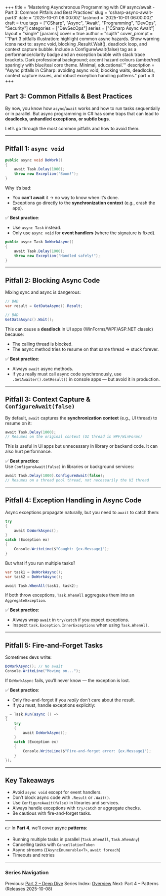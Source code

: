 +++
title = 'Mastering Asynchronous Programming with C# async/await - Part 3: Common Pitfalls and Best Practices'
slug = 'csharp-async-await-part3'
date = '2025-10-01 06:00:00Z'
lastmod = '2025-10-01 06:00:00Z'
draft = true
tags = ["CSharp", "Async", "Await", "Programming", "DevOps", "Security"]
categories = ["DevSecOps"]
series = ["CSharp Async Await"]
layout = "single"
[params]
    cover = true
    author = "sujith"
    cover_prompt = '''Part 3 pitfalls illustration: highlight common async hazards.
Show warning icons next to: async void, blocking .Result/.Wait(), deadlock loop, and context capture bubble.
Include a ConfigureAwait(false) tag as a performance/clarity badge and an exception bubble with stack trace brackets.
Dark professional background; accent hazard colours (amber/red) sparingly with blue/teal core theme. Minimal, educational.'''
description = "Async pitfalls in CSharp: avoiding async void, blocking waits, deadlocks, context capture issues, and robust exception handling patterns."
part = 3
+++

## Part 3: Common Pitfalls & Best Practices

By now, you know how `async`/`await` works and how to run tasks sequentially or in parallel. But async programming in C# has some traps that can lead to **deadlocks, unhandled exceptions, or subtle bugs**.

Let’s go through the most common pitfalls and how to avoid them.

---

## Pitfall 1: `async void`

```csharp
public async void DoWork()
{
    await Task.Delay(1000);
    throw new Exception("Boom!");
}
```

Why it’s bad:

- You **can’t await** it → no way to know when it’s done.  
- Exceptions go directly to the **synchronization context** (e.g., crash the app).  

✅ **Best practice**:  

- Use `async Task` instead.  
- Only use `async void` for **event handlers** (where the signature is fixed).  

```csharp
public async Task DoWorkAsync()
{
    await Task.Delay(1000);
    throw new Exception("Handled safely!");
}
```

---

## Pitfall 2: Blocking Async Code

Mixing sync and async is dangerous:

```csharp
// BAD
var result = GetDataAsync().Result;

// BAD
GetDataAsync().Wait();
```

This can cause a **deadlock** in UI apps (WinForms/WPF/ASP.NET classic) because:

- The calling thread is blocked.  
- The async method tries to resume on that same thread → stuck forever.  

✅ **Best practice**:  

- Always `await` async methods.  
- If you really must call async code synchronously, use `.GetAwaiter().GetResult()` in console apps — but avoid it in production.

---

## Pitfall 3: Context Capture & `ConfigureAwait(false)`

By default, `await` captures the **synchronization context** (e.g., UI thread) to resume on it:

```csharp
await Task.Delay(1000);
// Resumes on the original context (UI thread in WPF/WinForms)
```

This is useful in UI apps but unnecessary in library or backend code. It can also hurt performance.

✅ **Best practice**:  
Use `ConfigureAwait(false)` in libraries or background services:

```csharp
await Task.Delay(1000).ConfigureAwait(false);
// Resumes on a thread pool thread, not necessarily the UI thread
```

---

## Pitfall 4: Exception Handling in Async Code

Async exceptions propagate naturally, but you need to `await` to catch them:

```csharp
try
{
    await DoWorkAsync();
}
catch (Exception ex)
{
    Console.WriteLine($"Caught: {ex.Message}");
}
```

But what if you run multiple tasks?

```csharp
var task1 = DoWorkAsync();
var task2 = DoWorkAsync();

await Task.WhenAll(task1, task2);
```

If both throw exceptions, `Task.WhenAll` aggregates them into an `AggregateException`.  

✅ **Best practice**:  

- Always wrap `await` in `try/catch` if you expect exceptions.  
- Inspect `task.Exception.InnerExceptions` when using `Task.WhenAll`.

---

## Pitfall 5: Fire-and-Forget Tasks

Sometimes devs write:

```csharp
DoWorkAsync(); // No await
Console.WriteLine("Moving on...");
```

If `DoWorkAsync` fails, you’ll never know — the exception is lost.

✅ **Best practice**:  

- Only fire-and-forget if you *really* don’t care about the result.  
- If you must, handle exceptions explicitly:

```csharp
_ = Task.Run(async () =>
{
    try
    {
        await DoWorkAsync();
    }
    catch (Exception ex)
    {
        Console.WriteLine($"Fire-and-forget error: {ex.Message}");
    }
});
```

---

## Key Takeaways

- Avoid `async void` except for event handlers.  
- Don’t block async code with `.Result` or `.Wait()`.  
- Use `ConfigureAwait(false)` in libraries and services.  
- Always handle exceptions with `try/catch` or aggregate checks.  
- Be cautious with fire-and-forget tasks.  

---

👉 In **Part 4**, we’ll cover async **patterns**:  

- Running multiple tasks in parallel (`Task.WhenAll`, `Task.WhenAny`)  
- Cancelling tasks with `CancellationToken`  
- Async streams (`IAsyncEnumerable<T>`, `await foreach`)  
- Timeouts and retries  

---

### Series Navigation

Previous: [Part 2 – Deep Dive](/posts/2025/09/csharp-async-await-part2/)
Series Index: [Overview](/posts/2025/09/csharp-async-await/)
Next: Part 4 – Patterns (Releases 2025-10-08)
